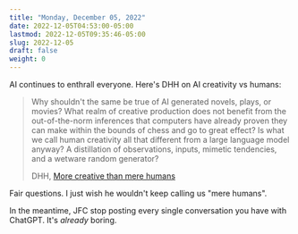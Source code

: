 ```yaml
---
title: "Monday, December 05, 2022"
date: 2022-12-05T04:53:00-05:00
lastmod: 2022-12-05T09:35:46-05:00
slug: 2022-12-05
draft: false
weight: 0
---
```


AI continues to enthrall everyone. Here's DHH on AI creativity vs humans:

> Why shouldn't the same be true of AI generated novels, plays, or movies? What realm of creative production does not benefit from the out-of-the-norm inferences that computers have already proven they can make within the bounds of chess and go to great effect? Is what we call human creativity all that different from a large language model anyway? A distillation of observations, inputs, mimetic tendencies, and a wetware random generator?
>
> DHH, [More creative than mere humans](https://world.hey.com/dhh/more-creative-than-mere-humans-af8e6220)

Fair questions. I just wish he wouldn't keep calling us "mere humans".

In the meantime, JFC stop posting every single conversation you have with ChatGPT. It's _already_ boring.


[//]: # "Exported with love from a post written in Org mode"
[//]: # "- https://github.com/kaushalmodi/ox-hugo"